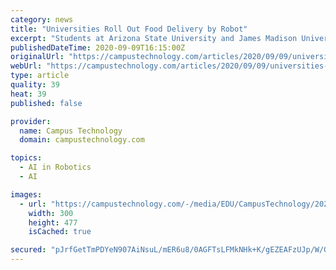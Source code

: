 ```yaml
---
category: news
title: "Universities Roll Out Food Delivery by Robot"
excerpt: "Students at Arizona State University and James Madison University can now order food for delivery by autonomous robot, thanks to a partnership between food and facilities provider Aramark and Starship Technologies."
publishedDateTime: 2020-09-09T16:15:00Z
originalUrl: "https://campustechnology.com/articles/2020/09/09/universities-roll-out-food-delivery-by-robot.aspx?admgarea=news"
webUrl: "https://campustechnology.com/articles/2020/09/09/universities-roll-out-food-delivery-by-robot.aspx?admgarea=news"
type: article
quality: 39
heat: 39
published: false

provider:
  name: Campus Technology
  domain: campustechnology.com

topics:
  - AI in Robotics
  - AI

images:
  - url: "https://campustechnology.com/-/media/EDU/CampusTechnology/2020-images/20200909Starship11.jpg"
    width: 300
    height: 477
    isCached: true

secured: "pJrfGetTmPDYeN907AiNsuL/mER6u8/0AGFTsLFMkNHk+K/gEZEAFzUJp/W/GstA5MgePBB/itqBSgFXkqs+ehs2JaoRVKV/oUyOkEcs8jCNTV6ylLUrVzYYF/Gr4tozEVqyIdGIkLBlLDgGZNnF7qmSHyL8T/dNhu70kLqEDAwSJmBfyvo2y65aPqmCx8e6Jtvj//Ei8gk01IH0PW9W7STgyGg1Jo1H6k1PXSF0vYMi9/4jT7Aecxp8ZL4j677St/JcZBTRxH9VOzfhb1+IJFnxTcOf0auZD7ZzA6b+WzGFJE2auo2rty7L6uU+aB3ytbMlOr+4KZIpCTmlHQi2VOQ74YhvK4NMLlb5jr/bQA4=;QRwqU4LOU4GJkbAWLW6w6w=="
---
```


